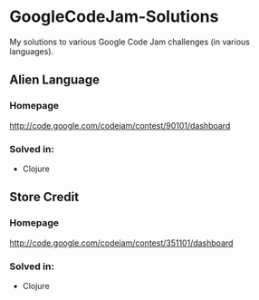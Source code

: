 # GoogleCodeJam-Solutions

My solutions to various Google Code Jam challenges (in various languages). 

## Alien Language
### Homepage
http://code.google.com/codejam/contest/90101/dashboard
### Solved in:
+ Clojure

## Store Credit
### Homepage
http://code.google.com/codejam/contest/351101/dashboard

### Solved in:
+ Clojure

